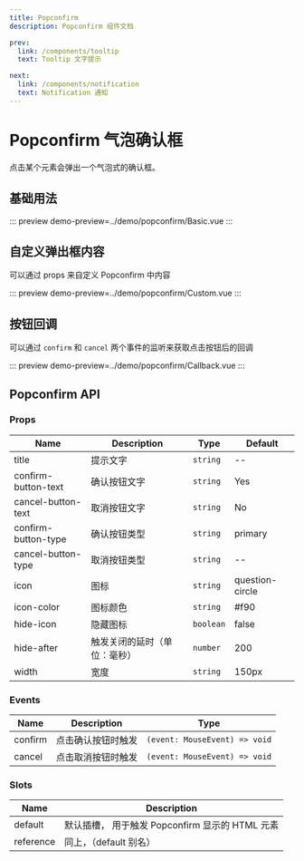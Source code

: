 ```yaml
---
title: Popconfirm
description: Popconfirm 组件文档

prev:
  link: /components/tooltip
  text: Tooltip 文字提示

next:
  link: /components/notification
  text: Notification 通知
---
```


# Popconfirm 气泡确认框

点击某个元素会弹出一个气泡式的确认框。

## 基础用法

::: preview
demo-preview=../demo/popconfirm/Basic.vue
:::

## 自定义弹出框内容

可以通过 props 来自定义 Popconfirm 中内容

::: preview
demo-preview=../demo/popconfirm/Custom.vue
:::

## 按钮回调

可以通过 `confirm` 和 `cancel` 两个事件的监听来获取点击按钮后的回调

::: preview
demo-preview=../demo/popconfirm/Callback.vue
:::

## Popconfirm API

### Props

| Name                | Description                  | Type      | Default         |
| ------------------- | ---------------------------- | --------- | --------------- |
| title               | 提示文字                     | `string`  | --              |
| confirm-button-text | 确认按钮文字                 | `string`  | Yes             |
| cancel-button-text  | 取消按钮文字                 | `string`  | No              |
| confirm-button-type | 确认按钮类型                 | `string`  | primary         |
| cancel-button-type  | 取消按钮类型                 | `string`  | --              |
| icon                | 图标                         | `string`  | question-circle |
| icon-color          | 图标颜色                     | `string`  | #f90            |
| hide-icon           | 隐藏图标                     | `boolean` | false           |
| hide-after          | 触发关闭的延时（单位：毫秒） | `number`  | 200             |
| width               | 宽度                         | `string`  | 150px           |

### Events

| Name    | Description        | Type                          |
| ------- | ------------------ | ----------------------------- |
| confirm | 点击确认按钮时触发 | `(event: MouseEvent) => void` |
| cancel  | 点击取消按钮时触发 | `(event: MouseEvent) => void` |

### Slots

| Name      | Description                                     |
| --------- | ----------------------------------------------- |
| default   | 默认插槽， 用于触发 Popconfirm 显示的 HTML 元素 |
| reference | 同上，（default 别名）                          |